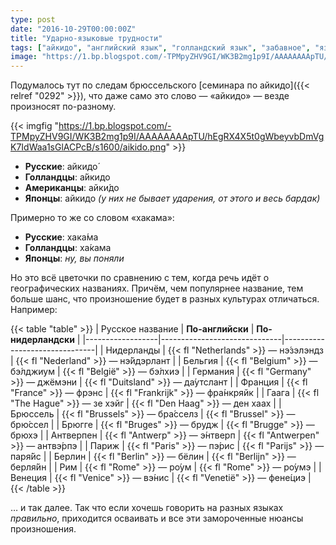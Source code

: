 ```yaml
---
type: post
date: "2016-10-29T00:00:00Z"
title: "Ударно-языковые трудности"
tags: ["айкидо", "английский язык", "голландский язык", "забавное", "языки"]
image: "https://1.bp.blogspot.com/-TPMpyZHV9GI/WK3B2mg1p9I/AAAAAAAApTU/hEgRX4X5t0gWbeyvbDmVgK7IdWaa1sGlACPcB/s1600/aikido.png"
---
```


Подумалось тут по следам брюссельского [семинара по айкидо]({{< relref "0292" >}}), что даже само это слово — «айкидо» — везде произносят по-разному.

{{< imgfig "https://1.bp.blogspot.com/-TPMpyZHV9GI/WK3B2mg1p9I/AAAAAAAApTU/hEgRX4X5t0gWbeyvbDmVgK7IdWaa1sGlACPcB/s1600/aikido.png" >}}

* **Русские**: айкидо́
* **Голландцы**: а́йкидо
* **Американцы**: айки́до
* **Японцы**: айкидо *(у них не бывает ударения, от этого и весь бардак)*

<!--more-->

Примерно то же со словом «хакама»:

* **Русские**: хака́ма
* **Голландцы**: ха́кама
* **Японцы**:  *ну, вы поняли*

Но это всё цветочки по сравнению с тем, когда речь идёт о географических названиях. Причём, чем популярнее название, тем больше шанс, что произношение будет в разных культурах отличаться. Например:

{{< table "table" >}}
| Русское название | **По-английски**             | **По-нидерландски**           |
|------------------|------------------------------|-------------------------------|
| Нидерланды       | {{< fl "Netherlands" >}} — нэ́зэлэндз | {{< fl "Nederland" >}} — нэ́йдэрлант   |
| Бельгия          | {{< fl "Belgium" >}} — бэ́лджиум      | {{< fl "België" >}} — бэ́лхиэ          |
| Германия         | {{< fl "Germany" >}} — джёмэни        | {{< fl "Duitsland" >}} — да́утслант    |
| Франция          | {{< fl "France" >}} — фрэнс           | {{< fl "Frankrijk" >}} — фра́нкряйк    |
| Гаага            | {{< fl "The Hague" >}} — зе хэйг      | {{< fl "Den Haag" >}} — ден хаах       |
| Брюссель         | {{< fl "Brussels" >}} — бра́сселз     | {{< fl "Brussel" >}} — брю́ссел        |
| Брюгге           | {{< fl "Bruges" >}} — брудж           | {{< fl "Brugge" >}} — брюхэ            |
| Антверпен        | {{< fl "Antwerp" >}} — э́нтверп       | {{< fl "Antwerpen" >}} — антвэ́рпэ     |
| Париж            | {{< fl "Paris" >}} — пэ́рис           | {{< fl "Parijs" >}} — паря́йс          |
| Берлин           | {{< fl "Berlin" >}} — бёлин           | {{< fl "Berlijn" >}} — берля́йн        |
| Рим              | {{< fl "Rome" >}} — ро́ум             | {{< fl "Rome" >}} — ро́умэ             |
| Венеция          | {{< fl "Venice" >}} — вэ́нис          | {{< fl "Venetië" >}} — фене́циэ        |
{{< /table >}}

… и так далее. Так что если хочешь говорить на разных языках *правильно*, приходится осваивать и все эти замороченные нюансы произношения.
